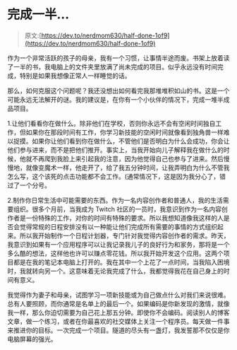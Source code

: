 # 完成一半...

> 原文:[https://dev.to/nerdmom630/half-done-1of9](https://dev.to/nerdmom630/half-done-1of9)

作为一个非常活跃的孩子的母亲，我有一个习惯，让事情半途而废。书架上放着读了一半的书，我电脑上的文件夹里放满了尚未完成的项目。似乎永远没有时间完成，特别是如果我想像正常人一样睡觉的话。

那么，如何克服这个问题呢？我还没想出如何看完我那堆堆积如山的书。这是一个可能永远无法解开的谜。我的建议是，在你有一个小伙伴的情况下，完成一堆半成品项目。

1.让他们看看你在做什么。除非他们在学校，否则你永远不会有空闲时间独自工作，但如果你在那段时间有工作，你学习新技能的空闲时间就像看到独角兽一样难以捉摸。如果你让他们看到你在做什么，不管他们是否明白为什么会成功，你会让他们参与进来，而不是把他们推开。事实上，当我开始向儿子解释我在做什么的时候，他就不再爬到我脸上来引起我的注意，因为他觉得自己也参与了进来。然后慢慢地，就像变魔术一样，他走开了，给了我五分钟时间，让我弄明白为什么不管我怎么写，这个该死的点击功能都不会工作。(通常情况下，这是因为我分心了，错过了一个分号。

2.制作你日常生活中可能需要的东西。作为一名内容创作者和普通人，我的生活需要组织。很多个月前，当我成为 Twitch 社区的一员时，我意识到作为一名内容创作者是一份特殊的工作，对你的时间有特殊的要求。所以我想知道像我这样的人是否会觉得常规的日程安排没有以一种能让他们完成所有需要的事情的方式组织起来。所以我开始制作一个日程计划器，专门针对我觉得内容创作者的需求。昨天，我意识到如果有一个应用程序可以让我记录我儿子的良好行为和家务，那将是一个多么酷的想法，这样他也许可以赚点零花钱。所以我开始开发这个应用。这两个项目都是在我的笔记本电脑上打开的。我在其中一个上花了一点时间，当我陷入困境时，我就转向另一个。这意味着无论我完成了什么，我都觉得我花在自己身上的时间有意义。

我觉得作为妻子和母亲，试图学习一项新技能或为自己做点什么对我们来说很难。总有人要照顾，而你通常是名单上的最后一个。如果编码是你新发现的激情，就像我一样，那么你迫切需要为自己花上那五分钟。即使你不会编码。阅读别人的博客文章，做一个练习，或者在你最喜欢的社交媒体上关注一个程序员。每天做一件事来推进你的目标。一次完成一个项目。隧道的尽头有一盏灯，我发誓那不仅仅是你电脑屏幕的强光。